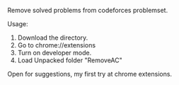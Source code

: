 Remove solved problems from codeforces problemset.

Usage: 
1. Download the directory.
2. Go to chrome://extensions
3. Turn on developer mode. 
4. Load Unpacked folder "RemoveAC"

Open for suggestions, my first try at chrome extensions.
